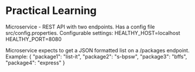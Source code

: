 # Practical Learning
Microservice - REST API with two endpoints. Has a config file src/config.properties. Configurable settings: 
HEALTHY_HOST=localhost
HEALTHY_PORT=8080

Microservice expects to get a JSON formatted list on a /packages endpoint. Example: 
{
    "package1": "list-it",
    "package2": "s-bpsw",
    "package3": "bffs",
    "package4": "express"
}

